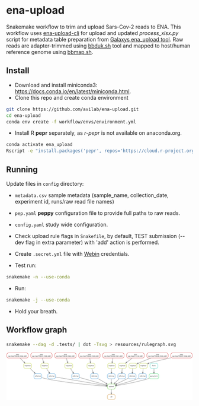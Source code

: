 # ena-upload

Snakemake workflow to trim and upload Sars-Cov-2 reads to ENA. This workflow uses [ena-upload-cli](https://github.com/usegalaxy-eu/ena-upload-cli) for upload and updated *process_xlsx.py* script for metadata table preparation from [Galaxys ena_upload tool](https://github.com/galaxyproject/tools-iuc/tree/master/tools/ena_upload). Raw reads are adapter-trimmed using [bbduk.sh](https://jgi.doe.gov/data-and-tools/bbtools/bb-tools-user-guide/bbduk-guide/) tool and mapped to host/human reference genome using [bbmap.sh](https://jgi.doe.gov/data-and-tools/bbtools/bb-tools-user-guide/bbmap-guide/). 

## Install

- Download and install miniconda3: <https://docs.conda.io/en/latest/miniconda.html>.
- Clone this repo and create conda environment

```bash
git clone https://github.com/avilab/ena-upload.git
cd ena-upload
conda env create -f workflow/envs/environment.yml
```

- Install R **pepr** separately, as *r-pepr* is not available on anaconda.org.

```bash
conda activate ena_upload
Rscript -e "install.packages('pepr', repos='https://cloud.r-project.org/')"
```

## Running

Update files in `config` directory:

- `metadata.csv` sample metadata (sample_name, collection_date, experiment id, runs/raw read file names)

- `pep.yaml` **peppy** configuration file to provide full paths to raw reads.

- `config.yaml` study wide configuration.

- Check upload rule flags in `Snakefile`, by default, TEST submission (--dev flag in extra parameter) with 'add' action is performed.

- Create `.secret.yml` file with [Webin](https://www.ebi.ac.uk/ena/submit/sra/#home) credentials.

- Test run:

```bash
snakemake -n --use-conda
```

- Run:

```bash
snakemake -j --use-conda
```

- Hold your breath.

## Workflow graph

```bash
snakemake --dag -d .tests/ | dot -Tsvg > resources/rulegraph.svg
```

![rulegraph](resources/rulegraph.svg)
